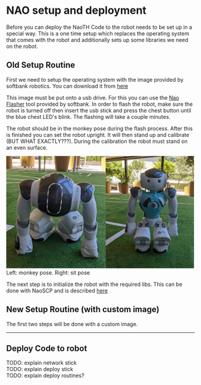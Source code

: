 # NAO setup and deployment
Before you can deploy the NaoTH Code to the robot needs to be set up in a special way. This is a one time setup which 
replaces the operating system that comes with the robot and additionally sets up some libraries we need on the robot. 

## Old Setup Routine
First we need to setup the operating system with the image provided by softbank robotics. You can download it from 
[here](https://www2.informatik.hu-berlin.de/~naoth/ressources/Softbank/nao-2.8.5.11_ROBOCUP_ONLY_with_root.opn)

This image must be put onto a usb drive. For this you can use the [Nao Flasher](http://doc.aldebaran.com/2-8/software/naoflasher/naoflasher.html?highlight=naoflasher) tool provided by softbank.
In order to flash the robot, make sure the robot is turned off then insert the usb stick and press the chest button until the blue chest LED's blink. The flashing will take a couple minutes.

The robot should be in the monkey pose during the flash process. After this is finished you can set the robot upright. It will then
stand up and calibrate (BUT WHAT EXACTLY???). During the calibration the robot must stand on an even surface.

![monkey_pose](../../img/naoth_setup/robot_poses.png)  
Left: monkey pose. Right: sit pose

The next step is to initialize the robot with the required libs. This can be done with NaoSCP and is described [here](../../naoth_tools/naoscp.md)

## New Setup Routine (with custom image)
The first two steps will be done with a custom image.


---
## Deploy Code to robot
TODO: explain network stick  
TODO: explain deploy stick  
TODO: explain deploy routines?





